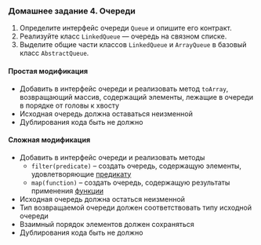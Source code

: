 ### Домашнее задание 4. Очереди

1. Определите интерфейс очереди `Queue` и опишите его контракт.
2. Реализуйте класс `LinkedQueue` — очередь на связном списке.
3. Выделите общие части классов `LinkedQueue` и `ArrayQueue` в базовый класс `AbstractQueue`.

#### Простая модификация

* Добавить в интерфейс очереди и реализовать метод `toArray`, возвращающий массив, содержащий элементы, лежащие в очереди в порядке от головы к хвосту
* Исходная очередь должна оставаться неизменной
* Дублирования кода быть не должно

#### Сложная модификация

* Добавить в интерфейс очереди и реализовать методы
  - `filter(predicate)` – создать очередь, содержащую элементы, удовлетворяющие [предикату](https://docs.oracle.com/javase/8/docs/api/java/util/function/Predicate.html)
  - `map(function)` – создать очередь, содержащую результаты применения [функции](https://docs.oracle.com/javase/8/docs/api/java/util/function/Function.html)
* Исходная очередь должна остаться неизменной
* Тип возвращаемой очереди должен соответствовать типу исходной очереди
* Взаимный порядок элементов должен сохраняться
* Дублирования кода быть не должно